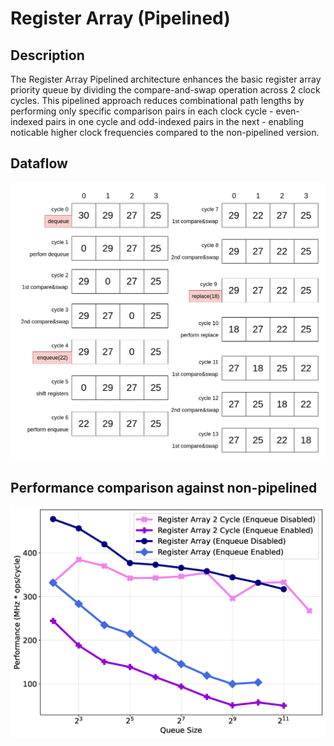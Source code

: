 # Register Array (Pipelined)

## Description

The Register Array Pipelined architecture enhances the basic register array priority queue by dividing the compare-and-swap operation across 2 clock cycles. This pipelined approach reduces combinational path lengths by performing only specific comparison pairs in each clock cycle - even-indexed pairs in one cycle and odd-indexed pairs in the next - enabling noticable higher clock frequencies compared to the non-pipelined version.

## Dataflow

![register_array_pipelined](../../imgs/register_array_pipelined.png)

## Performance comparison against non-pipelined

![register_array_perf](../../imgs/register_array_perf.png)
